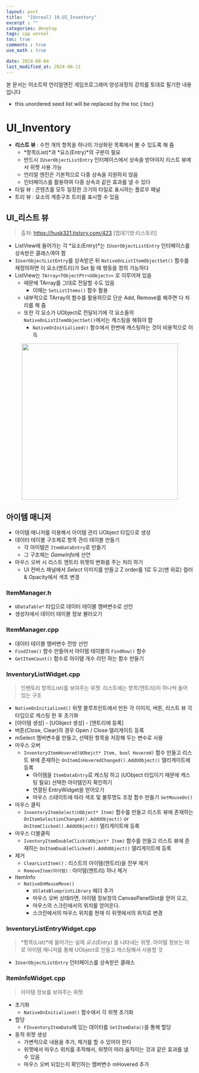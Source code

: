 ```yaml
---
layout: post
title:  "[Unreal] 19.UI_Inventory"
excerpt : ""
categories: develop
tags: cpp unreal
toc: true
comments : true
use_math : true

date: 2024-08-04
last_modified_at: 2024-08-11
---
```

> <span style="font-size: 80%">
본 문서는 어소트락 언리얼엔진 게임프로그래머 양성과정의 강의를 토대로 필기한 내용입니다 </span>

<!--more-->

* this unordered seed list will be replaced by the toc
{:toc}

<!-- <p align = "center">
  <img src ="https://github.com/user-attachments/assets/3b3d3969-f050-4a56-afde-3a731370edfb" width = 520>
</p> -->

# UI_Inventory
- **리스트 뷰** : 수천 개의 항목을 하나의 가상화된 목록에서 볼 수 있도록 해 줌
  - *항목(List)*과 *요소(Entry)*의 구분이 필요
  - 반드시 `IUserObjectListEntry` 인터페이스에서 상속을 받아야지 리스트 뷰에서 위젯 사용 가능
  - 언리얼 엔진은 기본적으로 다중 상속을 지원하지 않음
  - 인터페이스를 활용하여 다중 상속과 같은 효과를 낼 수 있다
- 타일 뷰 : 콘텐츠를 모두 일정한 크기의 타일로 표시하는 플로우 패널
- 트리 뷰 : 요소의 계층구조 트리를 표시할 수 있음

## UI_리스트 뷰
> 출처: https://husk321.tistory.com/423 [껍데기방:티스토리]

- ListView에 들어가는 각 *요소(Entry)*는 `IUserObjectListEntry` 인터페이스를 상속받은 클래스여야 함
- `IUserObjectListEntry`를 상속받은 뒤 `NativeOnListItemObjectSet()` 함수를 재정의하면 이 요소(엔트리)가 Set 될 때 행동을 정의 가능하다
- ListView는 `TArray<TObjectPtr<UObject>>` 로 이루어져 있음
  - 때문에 TArray를 그대로 전달할 수도 있음 
    - 이때는 `SetListItems()` 함수 활용
  - 내부적으로 TArray의 함수를 활용하므로 단순 Add, Remove를 해주면 다 처리를 해 줌
  - 또한 각 요소가 UObject로 전달되기에 각 요소들의 `NativeOnListItemObjectSet()`에서는 캐스팅을 해줘야 함
    - `NativeOnInitialized()` 함수에서 한번에 캐스팅하는 것이 비용적으로 이득
 
<p align = "center">
  <img src ="https://github.com/user-attachments/assets/ac106776-483b-47b4-9634-e3172424189d" width = 420>
</p>

## 아이템 매니저
- 아이템 매니저를 이용해서 아이템 관리 UObject 타입으로 생성
- 데이터 테이블 구조체로 항목 관리 테이블 만들기
  - 각 아이템은 `ItemDataEntry`로 만들기
  - 그 구조체는 *GameInfo*에 선언
- 마우스 오버 시 리스트 엔트리 위젯의 변화를 주는 처리 하기
  - UI 컨버스 패널에서 *Select* 이미지를 만들고 Z order를 1로 두고(맨 위로) 컬러 & Opacity에서 색조 변경

### ItemManager.h
- `UDataTable*` 타입으로 데이터 테이블 멤버변수로 선언
- 생성자에서 데이터 테이블 정보 불러오기

### ItemManager.cpp
- 데이터 테이블 멤버변수 전방 선언 
- `FindItem()` 함수 만들어서 아이템 테이블의 `FindRow()` 함수 
- `GetItemCount()` 함수로 아이템 개수 리턴 하는 함수 만들기

### InventoryListWidget.cpp
> 인벤토리 항목(List)를 보여주는 위젯. 리스트에는 항목(엔트리)이 하나씩 들어 있는 구조 

- `NativeOnInitialized()` 위젯 블루프린트에서 만든 각 이미지, 버튼, 리스트 뷰 각 타입으로 캐스팅 한 후 초기화
- [아이템 생성] - [UObject 생성] - [엔트리에 등록]
- 버튼(Close, Clear)의 경우 Open / Close 델리게이트 등록
- mSelect 멤버변수를 만들고, 선택된 항목을 저장해 두는 변수로 사용
- 마우스 오버
  - `InventoryItemHovered(UObejct* Item, bool Hovered)` 함수 만들고 리스트 뷰에 존재하는 `OnItemIsHoveredChanged().AddUObject()` 델리게이트에 등록
    - 아이템을 `ItemDataEntry`로 캐스팅 하고 (UObject 타입이기 때문에 캐스팅 필요) 선택한 아이템인지 확인하기 
    - 연결된 EntryWidget을 얻어오기
    - 마우스 스테이트에 따라 색조 및 불투명도 조정 함수 만들기 `SetMouseOn()`
- 마우스 클릭
  - `InventoryItemSelect(UObject* Item)` 함수를 만들고 리스트 뷰에 존재하는 `OnItemSelectionChanged().AddUObject()` or `OnItemClicked().AddUObject()` 델리게이트에 등록
- 마우스 더블클릭
  - `IventoryItemDoubleClick(UObject* Item)` 함수를 만들고 리스트 뷰에 존재하는 `OnItemDoubleClicked().AddUObject()` 델리게이트에 등록
- 제거
  - `ClearListItem()` : 리스트의 아이템(엔트리)을 전부 제거
  - `RemoveItem(아이템)` : 아이템(엔트리) 하나 제거
- ItemInfo
  - `NativeOnMouseMove()`
    - `USlateBlueprintLibrary` 헤더 추가
    - 마우스 오버 상태라면, 아이템 정보창의 CanvasPanelSlot을 얻어 오고,
    - 마우스의 스크린에서의 위치를 얻어온다.
    - 스크린에서의 마우스 위치를 현재 이 위젯에서의 위치로 변경


### InventoryListEntryWidget.cpp
> *항목(List)*에 들어가는 실제 *요소(Entry)* 를 나타내는 위젯. 아이템 정보는 따로 아이템 매니저를 통해 UObject로 만들고 캐스팅해서 사용할 것 
- `IUserObjectListEntry` 인터페이스를 상속받은 클래스

### ItemInfoWidget.cpp
> 아이템 정보를 보여주는 위젯

- 초기화
  - `NativeOnInitialized()` 함수에서 각 위젯 초기화
- 할당
  - `FInventoryItemData`에 있는 데이터를 `SetItemData()`을 통해 할당
- 동적 위젯 생성 
  - 가변적으로 내용을 추가, 제거를 할 수 있어야 한다
  - 위젯에서 마우스 위치를 추적해서, 위젯이 따라 움직이는 것과 같은 효과를 낼 수 있음
  - 마우스 오버 되있는지 확인하는 멤버변수 mHovered 추가

